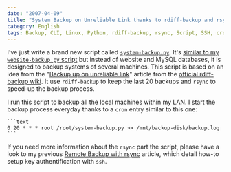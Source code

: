 ```yaml
---
date: "2007-04-09"
title: "System Backup on Unreliable Link thanks to rdiff-backup and rsync"
category: English
tags: Backup, CLI, Linux, Python, rdiff-backup, rsync, Script, SSH, cron
---
```


I've just write a brand new script called [`system-backup.py`](https://github.com/kdeldycke/scripts/blob/master/system-backup.py). It's [similar to my `website-backup.py` script](https://kevin.deldycke.com/2007/03/website-backup-script-mysql-dumps-and-ssh-supported/) but instead of website and MySQL databases, it is designed to backup systems of several machines. This script is based on an idea from the "[Backup up on unreliable link](https://wiki.rdiff-backup.org/wiki/index.php/BackupUpOnUnreliableLink)" article from the [official rdiff-backup wiki](https://wiki.rdiff-backup.org). It use `rdiff-backup` to keep the last 20 backups and `rsync` to speed-up the backup process.

I run this script to backup all the local machines within my LAN. I start the backup process everyday thanks to a `cron` entry similar to this one:

    ```text
    0 20 * * * root /root/system-backup.py >> /mnt/backup-disk/backup.log
    ```

If you need more information about the `rsync` part the script, please have a look to my previous [Remote Backup with rsync](https://kevin.deldycke.com/2005/04/remote-backup-with-rsync/) article, which detail how-to setup key authentification with `ssh`.
